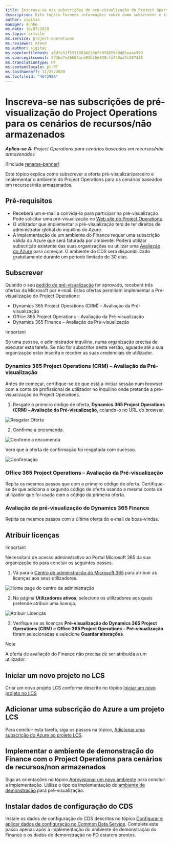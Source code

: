 ```yaml
---
title: Inscreva-se nas subscrições de pré-visualização do Project Operations para os cenários de recursos/não armazenados
description: Este tópico fornece informações sobre como subscrever e implementar o Project Operations para cenários baseados em recursos/não armazenados.
author: sigitac
manager: Annbe
ms.date: 10/07/2020
ms.topic: article
ms.service: project-operations
ms.reviewer: kfend
ms.author: sigitac
ms.openlocfilehash: a6dfa51f59119834230b7c9f8859a9d85eaae999
ms.sourcegitcommit: 573be7e36604ace82b35e439cfa748aa7c587415
ms.translationtype: HT
ms.contentlocale: pt-PT
ms.lasthandoff: 11/25/2020
ms.locfileid: "4642986"
---
```

# <a name="sign-up-for-project-operations-preview-subscriptions-for-resource-non-stocked-scenarios"></a>Inscreva-se nas subscrições de pré-visualização do Project Operations para os cenários de recursos/não armazenados

_**Aplica-se A:** Project Operations para cenários baseados em recursos/não armazenados_

[!include [rename-banner](~/includes/cc-data-platform-banner.md)]

Este tópico explica como subscrever a oferta pré-visualizar/parceiro e implementar o ambiente do Project Operations para os cenários baseados em recursos/não armazenados.

## <a name="prerequisites"></a>Pré-requisitos

- Receberá um e-mail a convidá-lo para participar na pré-visualização. Pode solicitar uma pré-visualização no [Web site do Project Operations](https://dynamics.microsoft.com/en-us/project-operations/overview/).
- O utilizador que implementar a pré-visualização tem de ter direitos de administrator global do inquilino do Azure.
- A implementação de um ambiente do Finance requer uma subscrição válida do Azure que será faturada por ambiente. Poderá utilizar subscrição existente das suas organizações ou utilizar uma [Avaliação do Azure](https://azure.microsoft.com/en-us/free/) para começar. O ambiente do CDS será disponibilizado gratuitamente durante um período limitado de 30 dias.

## <a name="subscribe"></a>Subscrever

Quando o seu [pedido de pré-visualização](https://forms.office.com/FormsPro/Pages/ResponsePage.aspx?id=v4j5cvGGr0GRqy180BHbR56j8lZs0FdAvwT75_WNFyxUMkRDV1NYQU5TNjE2VjhKOVBUNVg2R0s1NC4u) for aprovado, receberá três ofertas da Microsoft por e-mail. Estas ofertas permitem implementar a Pré-visualização do Project Operations:

- Dynamics 365 Project Operations (CRM) – Avaliação da Pré-visualização
- Office 365 Project Operations – Avaliação da Pré-visualização
- Dynamics 365 Finance – Avaliação da Pré-visualização

> [!IMPORTANT]
> Só uma pessoa, o administrador inquilino, numa organização precisa de executar esta tarefa. Se não for subscritor desta versão, aguarde até a sua organização estar inscrita e receber as suas credenciais de utilizador.

### <a name="dynamics-365-project-operations-crm---preview-trial"></a>Dynamics 365 Project Operations (CRM) – Avaliação da Pré-visualização 

Antes de começar, certifique-se de que está a iniciar sessão num browser com a conta de profissional de utilizador no inquilino onde pretende a pré-visualização do Project Operations.

1. Resgate o primeiro código de oferta, **Dynamics 365 Project Operations (CRM) – Avaliação da Pré-visualização**, colando-o no URL do browser.

![Resgatar Oferta](./media/16RedeemFirstOfferNew.png)

2. Confirme a encomenda.

![Confirme a encomenda](./media/17ConfirmOrderNew.png)

Verá que a oferta de confirmação foi resgatada com sucesso.

![Confirmação](./media/18OrderConfirmationNew.png)

### <a name="office-365-project-operations---preview-trial"></a>Office 365 Project Operations – Avaliação da Pré-visualização

Repita os mesmos passos que com o primeiro código de oferta. Certifique-se de que adiciona o segundo código de oferta usando a mesma conta de utilizador que foi usada com o código da primeira oferta.

### <a name="dynamics-365-finance-preview-trial"></a>Avaliação da pré-visualização do Dynamics 365 Finance

Repita os mesmos passos com a última oferta do e-mail de boas-vindas.

## <a name="assign-licenses"></a>Atribuir licenças

> [!IMPORTANT]
> Necessitará de acesso administrativo ao Portal Microsoft 365 da sua organização do para concluir os seguintes passos.

1. Vá para o [Centro de administração do Microsoft 365](https://portal.office.com/) para atribuir as licenças aos seus utilizadores.

![Home page do centro de administração](./media/14AdminPortal.png)

2. Na página **Utilizadores ativos**, selecione os utilizadores aos quais pretende atribuir uma licença.

![Atribuir Licenças](./media/15AssignLicenses.png)

3. Verifique se as licenças **Pré-visualização do Dynamics 365 Project Operations (CRM)** e **Office 365 Project Operations – Pré-visualização** foram selecionadas e selecione **Guardar alterações**.

> [!NOTE]
> A oferta de avaliação do Finance não precisa de ser atribuída a um utilizador.

## <a name="start-a-new-project-in-lcs"></a>Iniciar um novo projeto no LCS

Criar um novo projeto LCS conforme descrito no tópico [Iniciar um novo projeto no LCS](create-lcs-project.md)

## <a name="add-an-azure-subscription-to-an-lcs-project"></a>Adicionar uma subscrição do Azure a um projeto LCS

Para concluir esta tarefa, siga os passos na tópico, [Adicionar uma subscrição do Azure ao projeto LCS](resource-add-azure-subscription-lcs-project.md).

## <a name="deploy-finance-demo-environment-with-project-operations-for-resourcenon-stocked-scenarios"></a>Implementar o ambiente de demonstração do Finance com o Project Operations para cenários de recursos/non armazenados

Siga as orientações no tópico [Aprovisionar um novo ambiente](resource-provision-new-environment.md) para concluir a implementação. Utilize o tipo de implementação do [ambiente de demonstração](https://docs.microsoft.com/dynamics365/fin-ops-core/dev-itpro/deployment/deploy-demo-environment) para pré-visualização. 

## <a name="install-cds-setup-and-configuration-data"></a>Instalar dados de configuração do CDS

Instale os dados de configuração do CDS descritos no tópico [Configurar e aplicar dados de configuração no Common Data Service](resource-apply-pro-setup-config-data.md).
Complete este passo apenas após a implementação do ambiente de demonstração do Finance e os dados de demonstração no FO estarem prontos.
